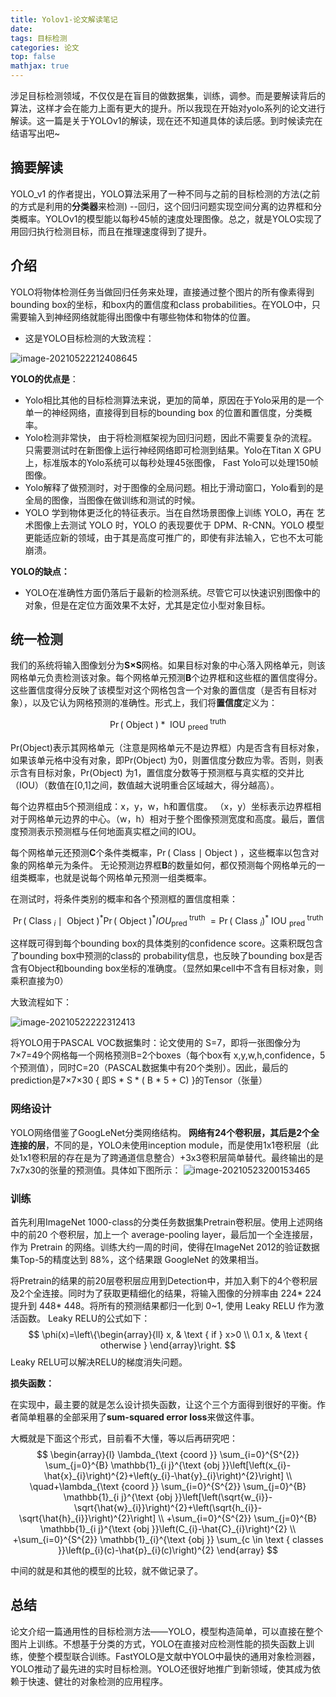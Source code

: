 ```yaml
---
title: Yolov1-论文解读笔记
date: 
tags: 目标检测
categories: 论文
top: false
mathjax: true
---
```


涉足目标检测领域，不仅仅是在盲目的做数据集，训练，调参。而是要解读背后的算法，这样才会在能力上面有更大的提升。所以我现在开始对yolo系列的论文进行解读。这一篇是关于YOLOv1的解读，现在还不知道具体的读后感。到时候读完在结语写出吧~

<!-- more -->

## 摘要解读

YOLO_v1 的作者提出，YOLO算法采用了一种不同与之前的目标检测的方法(之前的方式是利用的**分类器**来检测) --回归，这个回归问题实现空间分离的边界框和分类概率。YOLOv1的模型能以每秒45帧的速度处理图像。总之，就是YOLO实现了用回归执行检测目标，而且在推理速度得到了提升。

## 介绍

YOLO将物体检测任务当做回归任务来处理，直接通过整个图片的所有像素得到bounding box的坐标，和box内的置信度和class probabilities。在YOLO中，只需要输入到神经网络就能得出图像中有哪些物体和物体的位置。

- 这是YOLO目标检测的大致流程：

![image-20210522212408645](https://cdn.jsdelivr.net/gh/Miller-em/IMAGS/img/20210522212508.png)

**YOLO的优点是**：

- Yolo相比其他的目标检测算法来说，更加的简单，原因在于Yolo采用的是一个单一的神经网络，直接得到目标的bounding box 的位置和置信度，分类概率。
- Yolo检测非常快， 由于将检测框架视为回归问题，因此不需要复杂的流程。只需要测试时在新图像上运行神经网络即可检测到结果。Yolo在Titan X GPU上，标准版本的Yolo系统可以每秒处理45张图像， Fast Yolo可以处理150帧图像。
- Yolo解释了做预测时，对于图像的全局问题。相比于滑动窗口，Yolo看到的是全局的图像，当图像在做训练和测试的时候。
- YOLO 学到物体更泛化的特征表示。当在自然场景图像上训练 YOLO，再在 艺术图像上去测试 YOLO 时，YOLO 的表现要优于 DPM、R-CNN。YOLO 模型更能适应新的领域，由于其是高度可推广的，即使有非法输入，它也不太可能崩溃。

**YOLO的缺点：**

- YOLO在准确性方面仍落后于最新的检测系统。尽管它可以快速识别图像中的对象，但是在定位方面效果不太好，尤其是定位小型对象目标。

## 统一检测

我们的系统将输入图像划分为**S×S**网格。如果目标对象的中心落入网格单元，则该网格单元负责检测该对象。每个网格单元预测**B**个边界框和这些框的置信度得分。这些置信度得分反映了该模型对这个网格包含一个对象的置信度（是否有目标对象），以及它认为网格预测的准确性。形式上，我们将**置信度**定义为：

$$
\operatorname{Pr}(\text { Object }) * \text { IOU }_{\text {preed }}^{\text {truth }}
$$

Pr(Object)表示其网格单元（注意是网格单元不是边界框）内是否含有目标对象，如果该单元格中没有对象，即Pr(Object) 为0，则置信度分数应为零。否则，则表示含有目标对象，Pr(Object) 为1，置信度分数等于预测框与真实框的交并比（IOU）（数值在[0,1]之间，数值越大说明重合区域越大，得分越高）。

每个边界框由5个预测组成：x，y，w，h和置信度。 （x，y）坐标表示边界框相对于网格单元边界的中心。（w，h）相对于整个图像预测宽度和高度。最后，置信度预测表示预测框与任何地面真实框之间的IOU。

每个网格单元还预测**C**个条件类概率，$\operatorname{Pr}($ Class $\mid$ Object $)$ ，这些概率以包含对象的网格单元为条件。 无论预测边界框**B**的数量如何，都仅预测每个网格单元的一组类概率，也就是说每个网格单元预测一组类概率。

在测试时，将条件类别的概率和各个预测框的置信度相乘：

$$
\operatorname{Pr}\left(\text { Class }_{i} \mid \text { Object }\right)^{*} \operatorname{Pr}(\text { Object })^{*} I O U_{\text {pred }}^{\text {truth }}=\operatorname{Pr}\left(\text { Class }_{i}\right)^{*} \text { IOU }_{\text {pred }}^{\text {truth }}
$$

这样既可得到每个bounding box的具体类别的confidence score。这乘积既包含了bounding box中预测的class的 probability信息，也反映了bounding box是否含有Object和bounding box坐标的准确度。（显然如果cell中不含有目标对象，则乘积直接为0）



大致流程如下：

![image-20210522222312413](https://cdn.jsdelivr.net/gh/Miller-em/IMAGS/img/20210522222312.png)



将YOLO用于PASCAL VOC数据集时：论文使用的 S=7，即将一张图像分为7×7=49个网格每一个网格预测B=2个boxes（每个box有 x,y,w,h,confidence，5个预测值），同时C=20（PASCAL数据集中有20个类别）。因此，最后的prediction是7×7×30 { 即S * S * ( B * 5 + C) }的Tensor（张量）



### 网络设计

YOLO网络借鉴了GoogLeNet分类网络结构。 **网络有24个卷积层，其后是2个全连接的层**，不同的是，YOLO未使用inception module，而是使用1x1卷积层（此处1x1卷积层的存在是为了跨通道信息整合）+3x3卷积层简单替代。最终输出的是7x7x30的张量的预测值。具体如下图所示：
![image-20210523200153465](https://cdn.jsdelivr.net/gh/Miller-em/IMAGS/img/20210523200153.png)

### 训练

首先利用ImageNet 1000-class的分类任务数据集Pretrain卷积层。使用上述网络中的前20 个卷积层，加上一个 average-pooling layer，最后加一个全连接层，作为 Pretrain 的网络。训练大约一周的时间，使得在ImageNet 2012的验证数据集Top-5的精度达到 88%，这个结果跟 GoogleNet 的效果相当。

将Pretrain的结果的前20层卷积层应用到Detection中，并加入剩下的4个卷积层及2个全连接。同时为了获取更精细化的结果，将输入图像的分辨率由 224* 224 提升到 448* 448。将所有的预测结果都归一化到 0~1, 使用 Leaky RELU 作为激活函数。 Leaky RELU的公式如下：
$$
\phi(x)=\left\{\begin{array}{ll}
x, & \text { if } x>0 \\
0.1 x, & \text { otherwise }
\end{array}\right.
$$
Leaky RELU可以解决RELU的梯度消失问题。



**损失函数：**

在实现中，最主要的就是怎么设计损失函数，让这个三个方面得到很好的平衡。作者简单粗暴的全部采用了**sum-squared error loss**来做这件事。

大概就是下面这个形式，目前看不大懂，等以后再研究吧：
$$
\begin{array}{l}
\lambda_{\text {coord }} \sum_{i=0}^{S^{2}} \sum_{j=0}^{B} \mathbb{1}_{i j}^{\text {obj }}\left[\left(x_{i}-\hat{x}_{i}\right)^{2}+\left(y_{i}-\hat{y}_{i}\right)^{2}\right] \\
\quad+\lambda_{\text {coord }} \sum_{i=0}^{S^{2}} \sum_{j=0}^{B} \mathbb{1}_{i j}^{\text {obj }}\left[\left(\sqrt{w_{i}}-\sqrt{\hat{w}_{i}}\right)^{2}+\left(\sqrt{h_{i}}-\sqrt{\hat{h}_{i}}\right)^{2}\right] \\
+\sum_{i=0}^{S^{2}} \sum_{j=0}^{B} \mathbb{1}_{i j}^{\text {obj }}\left(C_{i}-\hat{C}_{i}\right)^{2} \\
+\sum_{i=0}^{S^{2}} \mathbb{1}_{i}^{\text {obj }} \sum_{c \in \text { classes }}\left(p_{i}(c)-\hat{p}_{i}(c)\right)^{2}
\end{array}
$$




中间的就是和其他的模型的比较，就不做记录了。

## 总结

论文介绍一篇通用性的目标检测方法——YOLO，模型构造简单，可以直接在整个图片上训练。不想基于分类的方式，YOLO在直接对应检测性能的损失函数上训练，使整个模型联合训练。FastYOLO是文献中YOLO中最快的通用对象检测器，YOLO推动了最先进的实时目标检测。YOLO还很好地推广到新领域，使其成为依赖于快速、健壮的对象检测的应用程序。